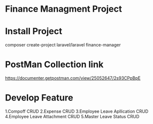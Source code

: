 # Finance Managment Project

# Install Project

composer create-project laravel/laravel finance-manager

# PostMan Collection link

https://documenter.getpostman.com/view/25052647/2s93CPpBpE

# Develop Feature

1.Compoff CRUD
2.Expense CRUD
3.Employee Leave Apllication CRUD
4.Employee Leave Attachment CRUD
5.Master Leave Status CRUD
